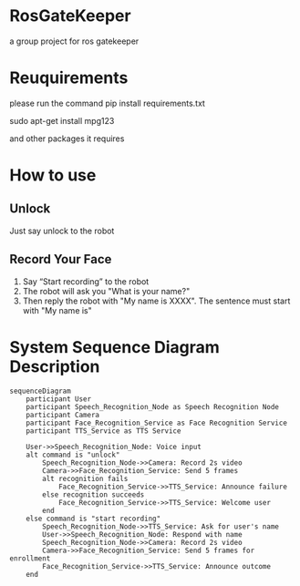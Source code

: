 # RosGateKeeper
a group project for ros gatekeeper

# Reuquirements
please run the command
pip install requirements.txt

sudo apt-get install mpg123 

and other packages it requires

# How to use
## Unlock
Just say unlock to the robot

## Record Your Face
1. Say “Start recording” to the robot
2. The robot will ask you "What is your name?"
3. Then reply the robot with "My name is XXXX". The sentence must start with "My name is"



# System Sequence Diagram Description
```mermaid
sequenceDiagram
    participant User
    participant Speech_Recognition_Node as Speech Recognition Node
    participant Camera
    participant Face_Recognition_Service as Face Recognition Service
    participant TTS_Service as TTS Service

    User->>Speech_Recognition_Node: Voice input
    alt command is "unlock"
        Speech_Recognition_Node->>Camera: Record 2s video
        Camera->>Face_Recognition_Service: Send 5 frames
        alt recognition fails
            Face_Recognition_Service->>TTS_Service: Announce failure
        else recognition succeeds
            Face_Recognition_Service->>TTS_Service: Welcome user
        end
    else command is "start recording"
        Speech_Recognition_Node->>TTS_Service: Ask for user's name
        User->>Speech_Recognition_Node: Respond with name
        Speech_Recognition_Node->>Camera: Record 2s video
        Camera->>Face_Recognition_Service: Send 5 frames for enrollment
        Face_Recognition_Service->>TTS_Service: Announce outcome
    end

